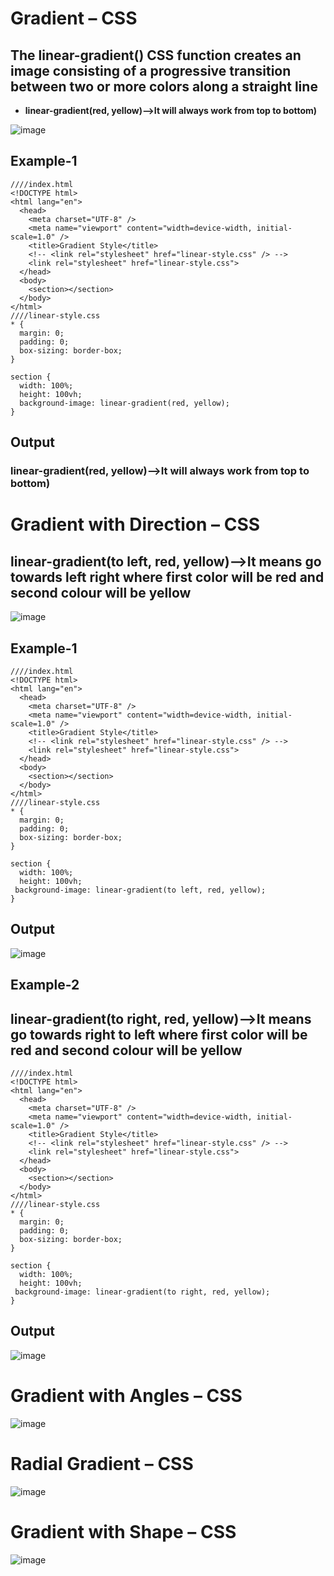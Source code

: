 # Gradient – CSS
## The linear-gradient() CSS function creates an image consisting of a progressive transition between two or more colors along a straight line 
- **linear-gradient(red, yellow)-->It will always work from top to bottom)**
  
![image](https://github.com/user-attachments/assets/49452aae-2e71-4bce-82b4-9025d05ae263)
## Example-1
```
////index.html
<!DOCTYPE html>
<html lang="en">
  <head>
    <meta charset="UTF-8" />
    <meta name="viewport" content="width=device-width, initial-scale=1.0" />
    <title>Gradient Style</title>
    <!-- <link rel="stylesheet" href="linear-style.css" /> -->
    <link rel="stylesheet" href="linear-style.css"> 
  </head>
  <body>
    <section></section>
  </body>
</html>
////linear-style.css
* {
  margin: 0;
  padding: 0;
  box-sizing: border-box;
}

section {
  width: 100%;
  height: 100vh;
  background-image: linear-gradient(red, yellow);
}
```
## Output
### linear-gradient(red, yellow)-->It will always work from top to bottom)
# Gradient with Direction – CSS
## linear-gradient(to left, red, yellow)-->It means go towards left right where first color will be red and second colour will be yellow
![image](https://github.com/user-attachments/assets/6f6f8142-3d94-4eae-bf7c-9252befad9ea)
## Example-1
```
////index.html
<!DOCTYPE html>
<html lang="en">
  <head>
    <meta charset="UTF-8" />
    <meta name="viewport" content="width=device-width, initial-scale=1.0" />
    <title>Gradient Style</title>
    <!-- <link rel="stylesheet" href="linear-style.css" /> -->
    <link rel="stylesheet" href="linear-style.css"> 
  </head>
  <body>
    <section></section>
  </body>
</html>
////linear-style.css
* {
  margin: 0;
  padding: 0;
  box-sizing: border-box;
}

section {
  width: 100%;
  height: 100vh;
 background-image: linear-gradient(to left, red, yellow);
}
```
## Output
![image](https://github.com/user-attachments/assets/9004a835-9593-4655-9531-39b38832dbab)
## Example-2
## linear-gradient(to right, red, yellow)-->It means go towards right to left where first color will be red and second colour will be yellow
```
////index.html
<!DOCTYPE html>
<html lang="en">
  <head>
    <meta charset="UTF-8" />
    <meta name="viewport" content="width=device-width, initial-scale=1.0" />
    <title>Gradient Style</title>
    <!-- <link rel="stylesheet" href="linear-style.css" /> -->
    <link rel="stylesheet" href="linear-style.css"> 
  </head>
  <body>
    <section></section>
  </body>
</html>
////linear-style.css
* {
  margin: 0;
  padding: 0;
  box-sizing: border-box;
}

section {
  width: 100%;
  height: 100vh;
 background-image: linear-gradient(to right, red, yellow);
}
```
## Output
![image](https://github.com/user-attachments/assets/42f20741-5895-4c3d-972f-7b0a4950844d)
# Gradient with Angles – CSS
![image](https://github.com/user-attachments/assets/f05f0314-eafb-49b7-bf65-61e98c349b38)
# Radial Gradient – CSS 
![image](https://github.com/user-attachments/assets/a9b311ab-b27f-46ab-82f5-3c7ca0da885a)
# Gradient with Shape – CSS
![image](https://github.com/user-attachments/assets/b03b37ab-966e-47db-9435-ebd64e637d05)
